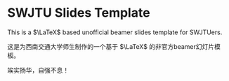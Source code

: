 # SWJTU Slides Template
This is a $\LaTeX$ based unofficial beamer slides template for SWJTUers.

这是为西南交通大学师生制作的一个基于 $\LaTeX$ 的非官方beamer幻灯片模板。

竢实扬华，自强不息！
